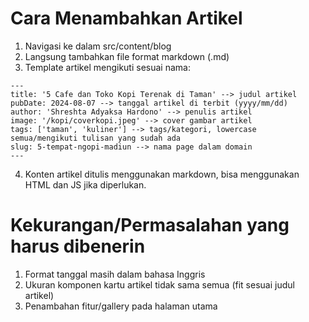 # Cara Menambahkan Artikel
1. Navigasi ke dalam src/content/blog
2. Langsung tambahkan file format markdown (.md)
3. Template artikel mengikuti sesuai nama:
``` 
---
title: '5 Cafe dan Toko Kopi Terenak di Taman' --> judul artikel
pubDate: 2024-08-07 --> tanggal artikel di terbit (yyyy/mm/dd)
author: 'Shreshta Adyaksa Hardono' --> penulis artikel
image: '/kopi/coverkopi.jpeg' --> cover gambar artikel
tags: ['taman', 'kuliner'] --> tags/kategori, lowercase semua/mengikuti tulisan yang sudah ada
slug: 5-tempat-ngopi-madiun --> nama page dalam domain
---
```
4. Konten artikel ditulis menggunakan markdown, bisa menggunakan HTML dan JS jika diperlukan.

# Kekurangan/Permasalahan yang harus dibenerin
1. Format tanggal masih dalam bahasa Inggris
2. Ukuran komponen kartu artikel tidak sama semua (fit sesuai judul artikel)
3. Penambahan fitur/gallery pada halaman utama

